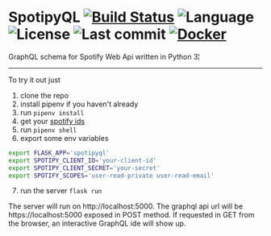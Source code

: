 # SpotipyQL [![Build Status](https://cloud.drone.io/api/badges/Skogsfrae/spotipyql/status.svg)](https://cloud.drone.io/Skogsfrae/spotipyql) ![Language](https://img.shields.io/github/languages/top/skogsfrae/spotipyql.svg?color=%2310101) ![License](https://img.shields.io/github/license/skogsfrae/spotipyql.svg?color=%2310101) ![Last commit](https://img.shields.io/github/last-commit/skogsfrae/spotipyql.svg?color=%2310101) [![Docker](https://img.shields.io/docker/build/skogsfrae/spotipyql.svg?color=%23310101)](https://cloud.docker.com/repository/docker/skogsfrae/spotipyql)

GraphQL schema for Spotify Web Api written in Python 3¦

----

To try it out just 
1. clone the repo
2. install pipenv if you haven't already
3. run `pipenv install`
4. get your [spotify ids](https://developer.spotify.com)
5. run `pipenv shell`
6. export some env variables
```bash
export FLASK_APP='spotipyql'
export SPOTIPY_CLIENT_ID='your-client-id'
export SPOTIPY_CLIENT_SECRET='your-secret'
export SPOTIFY_SCOPES='user-read-private user-read-email'
```
7. run the server `flask run`

The server will run on http://localhost:5000.
The graphql api url will be https://localhost:5000 exposed in POST method. If requested in GET from the browser, an interactive GraphQL ide will show up.